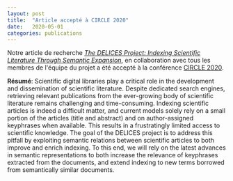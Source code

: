 ```yaml
---
layout: post
title:  "Article accepté à CIRCLE 2020"
date:   2020-05-01
categories: publications
---
```


Notre article de recherche *[The DELICES Project: Indexing Scientific Literature Through Semantic Expansion](https://www.irit.fr/CIRCLE/wp-content/uploads/2020/06/CIRCLE20_27.pdf)*, en collaboration avec tous les membres de l'équipe du projet a été accepté à
la conférence [CIRCLE 2020](https://www.irit.fr/CIRCLE/).

**Résumé**:
Scientific digital libraries play a critical role in the development and dissemination of scientific literature.
Despite dedicated search engines, retrieving relevant publications from the ever-growing body of scientific literature remains challenging and time-consuming.
Indexing scientific articles is indeed a difficult matter, and current models solely rely on a small portion of the articles (title and abstract) and on author-assigned keyphrases when available.
This results in a frustratingly limited access to scientific knowledge.
The goal of the DELICES project is to address this pitfall by exploiting semantic relations between scientific articles to both improve and enrich indexing.
To this end, we will rely on the latest advances in semantic representations to both increase the relevance of keyphrases extracted from the documents, and extend indexing to new terms borrowed from semantically similar documents.